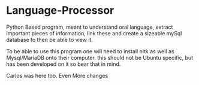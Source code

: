 # Language-Processor                                                                                                                                                                     
Python Based program, meant to understand oral language, extract important pieces of information, link these and create a sizeable mySql database to then be able to view it.

To be able to use this program one will need to install nltk as well as Mysql/MariaDB onto their computer. this should not be Ubuntu specific, but has been developed on it so bear that in mind.

Carlos was here too.
Even More changes
